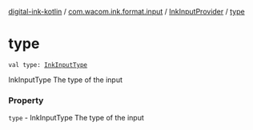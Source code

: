 [digital-ink-kotlin](../../index.md) / [com.wacom.ink.format.input](../index.md) / [InkInputProvider](index.md) / [type](./type.md)

# type

`val type: `[`InkInputType`](../../com.wacom.ink.format.enums/-ink-input-type/index.md)

InkInputType The type of the input

### Property

`type` - InkInputType The type of the input